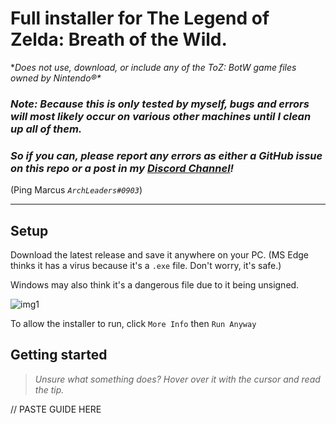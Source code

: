 # Full installer for The Legend of Zelda: Breath of the Wild.
\**Does not use, download, or include any of the ToZ: BotW game files owned by Nintendo®\**

### ***Note: Because this is only tested by myself, bugs and errors will most likely occur on various other machines until I clean up all of them.***
### ***So if you can, please report any errors as either a GitHub issue on this repo or a post in my [Discord Channel](https://discord.gg/cbA3AWwfJj)!***
(Ping Marcus _`ArchLeaders#0903`_)

---

## Setup

Download the latest release and save it anywhere on your PC. (MS Edge thinks it has a virus because it's a `.exe` file. Don't worry, it's safe.)

Windows may also think it's a dangerous file due to it being unsigned.

![img1](https://user-images.githubusercontent.com/80713508/141951310-c3408d23-dd57-4e39-b3e8-0bf2a9720061.png)

To allow the installer to run, click `More Info` then `Run Anyway`

## Getting started

> *Unsure what something does? Hover over it with the cursor and read the tip.*

// PASTE GUIDE HERE
